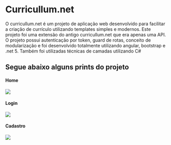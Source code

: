<h1>Curricullum.net</h1>
<p>O curricullum.net é um projeto de aplicação web desenvolvido para facilitar a criação de currículo utilizando templates simples e modernos. Este projeto foi uma extensão do antigo curricullum.net que era apenas uma API. </br>
O projeto possui autenticação por token, guard de rotas, conceito de modularização e foi desenvolvido totalmente utilizando angular, bootstrap e .net 5. Também foi utilizadas técnicas de camadas utilizando C#</p>


<h2>Segue abaixo alguns prints do projeto</h2>

<h4>Home</h4>
<img src='https://i.ibb.co/NS4fcj2/Home.png'>

<h4>Login</h4>
<img src='https://i.ibb.co/dJxkpHJ/login.png'>

<h4>Cadastro</h4>
<img src='https://i.ibb.co/M6rBHk0/cadastro.png'>
